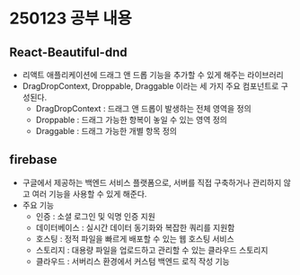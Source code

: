# 250123 공부 내용

## React-Beautiful-dnd
- 리액트 애플리케이션에 드래그 앤 드롭 기능을 추가할 수 있게 해주는 라이브러리
- DragDropContext, Droppable, Draggable 이라는 세 가지 주요 컴포넌트로 구성된다.
    - DragDropContext : 드래그 앤 드롭이 발생하는 전체 영역을 정의
    - Droppable : 드래그 가능한 항복이 놓일 수 있는 영역 정의
    - Draggable : 드래그 가능한 개별 항목 정의

## firebase
- 구글에서 제공하는 백엔드 서비스 플랫폼으로, 서버를 직접 구축하거나 관리하지 않고 여러 기능을 사용할 수 있게 해준다.
- 주요 기능
    - 인증 : 소셜 로그인 및 익명 인증 지원
    - 데이터베이스 : 실시간 데이터 동기화와 복잡한 쿼리를 지원함
    - 호스팅 : 정적 파일을 빠르게 배포할 수 있는 웹 호스팅 서비스
    - 스토리지 : 대용량 파일을 업로드하고 관리할 수 있는 클라우드 스토리지
    - 클라우드 : 서버리스 환경에서 커스텀 백엔드 로직 작성 기능